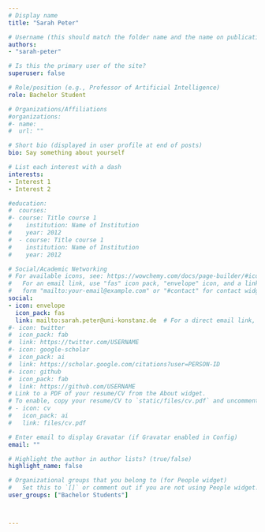 ```yaml
---
# Display name
title: "Sarah Peter"

# Username (this should match the folder name and the name on publications)
authors:
- "sarah-peter"

# Is this the primary user of the site?
superuser: false

# Role/position (e.g., Professor of Artificial Intelligence)
role: Bachelor Student

# Organizations/Affiliations
#organizations:
#- name: 
#  url: ""

# Short bio (displayed in user profile at end of posts)
bio: Say something about yourself

# List each interest with a dash
interests:
- Interest 1
- Interest 2

#education:
#  courses:
#- course: Title course 1
#    institution: Name of Institution
#    year: 2012
#  - course: Title course 1
#    institution: Name of Institution
#    year: 2012

# Social/Academic Networking
# For available icons, see: https://wowchemy.com/docs/page-builder/#icons
#   For an email link, use "fas" icon pack, "envelope" icon, and a link in the
#   form "mailto:your-email@example.com" or "#contact" for contact widget.
social:
- icon: envelope
  icon_pack: fas
  link: mailto:sarah.peter@uni-konstanz.de  # For a direct email link, use "mailto:sarah.peter@uni-konstanz.de".
#- icon: twitter
#  icon_pack: fab
#  link: https://twitter.com/USERNAME
#- icon: google-scholar
#  icon_pack: ai
#  link: https://scholar.google.com/citations?user=PERSON-ID
#- icon: github
#  icon_pack: fab
#  link: https://github.com/USERNAME
# Link to a PDF of your resume/CV from the About widget.
# To enable, copy your resume/CV to `static/files/cv.pdf` and uncomment the lines below.
# - icon: cv
#   icon_pack: ai
#   link: files/cv.pdf

# Enter email to display Gravatar (if Gravatar enabled in Config)
email: ""

# Highlight the author in author lists? (true/false)
highlight_name: false

# Organizational groups that you belong to (for People widget)
#   Set this to `[]` or comment out if you are not using People widget.
user_groups: ["Bachelor Students"]



---
```

